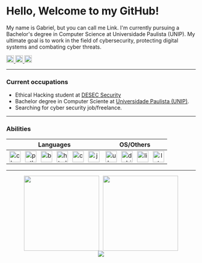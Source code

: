 <h1>Hello, Welcome to my GitHub!</h1>

<p>My name is Gabriel, but you can call me Link. I'm currently pursuing a Bachelor's degree in Computer Science at Universidade Paulista (UNIP). My ultimate goal is to work in the field of cybersecurity, protecting digital systems and combating cyber threats.</p>



<div align="left"> <!-- Social Midia -->
  <a href="https://www.linkedin.com/in/gabriel-morais-786b8227a/" target="_blank">
    <img src="https://raw.githubusercontent.com/maurodesouza/profile-readme-generator/master/src/assets/icons/social/linkedin/default.svg" width="20" height="20" alt="linkedin logo"  />
  </a>
  <a href="https://www.youtube.com/channel/UCS-ZB-4P6ZTUzucz3nS3S2w" target="_blank">
    <img src="https://raw.githubusercontent.com/maurodesouza/profile-readme-generator/master/src/assets/icons/social/youtube/default.svg" width="20" height="20" alt="youtube logo"  />
  </a>
  <a href="https://tryhackme.com/p/link.exe" target="_blank">
    <img src="https://encrypted-tbn0.gstatic.com/images?q=tbn:ANd9GcSQq2-xk9raLCNBn8GQrE23CCy_OpECBTdcIHQdklzafTRnIk6mCkL45tEJzf-ldSd933Q&usqp=CAU" width=20" height="20" alt="tryhackme logo"  />
  </a>
</div>
<hr>



<h3>Current occupations</h3> 
  <ul>
    <li> Ethical Hacking student at  <a href="https://desecsecurity.com">DESEC Security</a></li>
    <li> Bachelor degree in Computer Sciente at  <a href="https://www.unip.br"> Universidade Paulista (UNIP)</a>.</li>
    <li> Searching for cyber security job/freelance.</li>
    </ul>
<div align="center">
<hr>

###

<!-- ABILITIES -->
<h3 align="left">Abilities</h3>



| **Languages**  | **OS/Others** |
|---|---|
|<div align="center"><img src="https://cdn.jsdelivr.net/gh/devicons/devicon/icons/c/c-line.svg" height="30" alt="c logo"  /><img width="12"/><img src="https://cdn.jsdelivr.net/gh/devicons/devicon/icons/python/python-original.svg" height="30" alt="python logo" /><img width="12" /><img src="https://cdn.jsdelivr.net/gh/devicons/devicon/icons/bash/bash-original.svg" height="30" alt="bash logo" /><img width="12" /><img src="https://cdn.jsdelivr.net/gh/devicons/devicon/icons/html5/html5-plain-wordmark.svg" height="30" alt="html5 logo" /><img width="12" /><img src="https://cdn.jsdelivr.net/gh/devicons/devicon/icons/css3/css3-plain-wordmark.svg" height="30" alt="css3 logo" /><img width="12" /><img src="https://cdn.jsdelivr.net/gh/devicons/devicon/icons/javascript/javascript-original.svg" height="30" alt="javascript logo" /></div> | <div align="center"><img src="https://cdn.jsdelivr.net/gh/devicons/devicon/icons/ubuntu/ubuntu-plain.svg" height="30" alt="ubuntu logo" /><img width="12" /><img src="https://cdn.jsdelivr.net/gh/devicons/devicon/icons/debian/debian-original.svg" height="30" alt="debian logo" /><img width="12" /><img src="https://cdn.jsdelivr.net/gh/devicons/devicon/icons/linux/linux-original.svg" height="30" alt="linux logo" /><img width="12"/><img src="https://cdn.worldvectorlogo.com/logos/latex.svg" height="30" alt="latex logo" /></div> |
<hr>

<p></p>


<!--  STATSSSSS -->


<div align="center" style="display: flex; justify-content: center; flex-wrap: wrap; gap: 10px;">
  <img src="https://github-readme-stats.vercel.app/api?username=L1nk404&theme=vue-dark&show_icons=true&hide_border=true&count_private=true" style="height: 200px; width: auto;"/>
  <img src="https://github-readme-streak-stats.herokuapp.com/?user=L1nk404&theme=vue-dark&hide_border=true" style="height: 200px; width: auto;"/>
</div>

<div align="center">
  <img src="https://github-readme-stats.vercel.app/api/top-langs/?username=L1nk404&theme=vue-dark&show_icons=true&hide_border=true&layout=compact"/>
</div>



###
